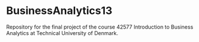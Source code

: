 # BusinessAnalytics13
Repository for the final project of the course 42577 Introduction to Business Analytics at Technical University of Denmark.
